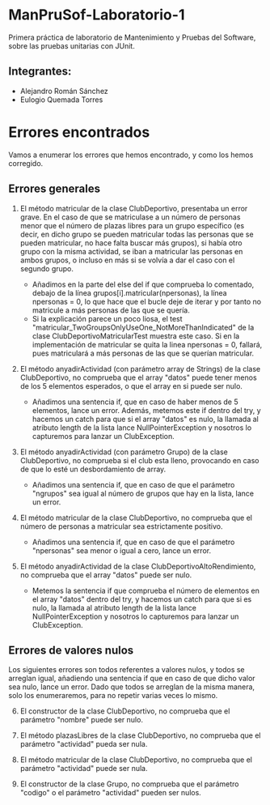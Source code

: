 # ManPruSof-Laboratorio-1

Primera práctica de laboratorio de Mantenimiento y Pruebas del Software, sobre las pruebas unitarias con JUnit.

## Integrantes:

- Alejandro Román Sánchez
- Eulogio Quemada Torres

# Errores encontrados

Vamos a enumerar los errores que hemos encontrado, y como los hemos corregido.

## Errores generales

1. El método matricular de la clase ClubDeportivo, presentaba un error grave. En el caso de que se matriculase a un número de personas menor que el número de plazas libres para un grupo específico (es decir, en dicho grupo se pueden matricular todas las personas que se pueden matricular, no hace falta buscar más grupos), si había otro grupo con la misma actividad, se iban a matricular las personas en ambos grupos, o incluso en más si se volvía a dar el caso con el segundo grupo.
    - Añadimos en la parte del else del if que comprueba lo comentado, debajo de la línea grupos[i].matricular(npersonas), la línea npersonas = 0, lo que hace que el bucle deje de iterar y por tanto no matricule a más personas de las que se quería.
    - Si la explicación parece un poco liosa, el test "matricular_TwoGroupsOnlyUseOne_NotMoreThanIndicated" de la clase ClubDeportivoMatricularTest muestra este caso. Si en la implementación de matricular se quita la linea npersonas = 0, fallará, pues matriculará a más personas de las que se querían matricular.

2. El método anyadirActividad (con parámetro array de Strings) de la clase ClubDeportivo, no comprueba que el array "datos" puede tener menos de los 5 elementos esperados, o que el array en si puede ser nulo.
    - Añadimos una sentencia if, que en caso de haber menos de 5 elementos, lance un error. Además, metemos este if dentro del try, y hacemos un catch para que si el array "datos" es nulo, la llamada al atributo length de la lista lance NullPointerException y nosotros lo capturemos para lanzar un ClubException.

3. El método anyadirActividad (con parámetro Grupo) de la clase ClubDeportivo, no comprueba si el club esta lleno, provocando en caso de que lo esté un desbordamiento de array.
    - Añadimos una sentencia if, que en caso de que el parámetro "ngrupos" sea igual al número de grupos que hay en la lista, lance un error.

4. El método matricular de la clase ClubDeportivo, no comprueba que el número de personas a matricular sea estrictamente positivo.
    - Añadimos una sentencia if, que en caso de que el parámetro "npersonas" sea menor o igual a cero, lance un error.

5. El método anyadirActividad de la clase ClubDeportivoAltoRendimiento, no comprueba que el array "datos" puede ser nulo.
    - Metemos la sentencia if que comprueba el número de elementos en el array "datos" dentro del try, y hacemos un catch para que si es nulo, la llamada al atributo length de la lista lance NullPointerException y nosotros lo capturemos para lanzar un ClubException.

## Errores de valores nulos

Los siguientes errores son todos referentes a valores nulos, y todos se arreglan igual, añadiendo una sentencia if que en caso de que dicho valor sea nulo, lance un error. Dado que todos se arreglan de la misma manera, solo los enumeraremos, para no repetir varias veces lo mismo.

6. El constructor de la clase ClubDeportivo, no comprueba que el parámetro "nombre" puede ser nulo.

7. El método plazasLibres de la clase ClubDeportivo, no comprueba que el parámetro "actividad" pueda ser nula.

8. El método matricular de la clase ClubDeportivo, no comprueba que el parámetro "actividad" puede ser nula.

9. El constructor de la clase Grupo, no comprueba que el parámetro "codigo" o el parámetro "actividad" pueden ser nulos.